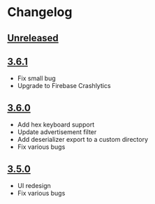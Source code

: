 # Changelog

## [Unreleased]

## [3.6.1]
- Fix small bug
- Upgrade to Firebase Crashlytics

## [3.6.0]
- Add hex keyboard support
- Update advertisement filter
- Add deserializer export to a custom directory
- Fix various bugs

## [3.5.0]
- UI redesign
- Fix various bugs


[Unreleased]: https://github.com/aconno/BleSniffer/compare/master...develop
[3.6.1]: https://github.com/aconno/BleSniffer/releases/tag/v3.6.1
[3.6.0]: https://github.com/aconno/BleSniffer/releases/tag/v3.6.0
[3.5.0]: https://github.com/aconno/BleSniffer/releases/tag/v3.5.0
